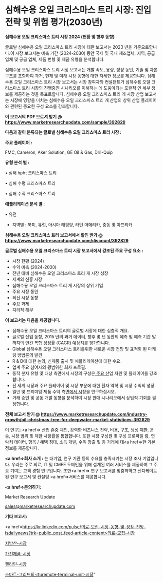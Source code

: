 # 심해수용 오일 크리스마스 트리 시장: 진입 전략 및 위험 평가(2030년)

<strong>심해수용 오일 크리스마스 트리 시장 2024 (현황 및 향후 동향)</strong>

글로벌 심해수용 오일 크리스마스 트리 시장에 대한 보고서는 2023 년을 기준으로합니다.이 시장 보고서는 예측 기간 (2024-2030) 동안 국제 및 국내 제조업체, 지역, 공급 업체 및 공급 업체, 제품 변형 및 제품 유형을 분석합니다.

심해수용 오일 크리스마스 트리 시장 보고서는 개발 속도, 용량, 성장 동인, 기술 및 자본 구조를 포함하여 과거, 현재 및 미래 시장 동향에 대한 자세한 정보를 제공합니다. 심해수용 오일 크리스마스 트리 시장 보고서는 시장 참여자와 컨설턴트가 심해수용 오일 크리스마스 트리 시장의 진행중인 시나리오를 이해하는 데 도움이되는 포괄적 인 세부 정보를 제공하는 것을 목표로합니다. 심해수용 오일 크리스마스 트리 개 시장 산업 보고서는 시장에 영향을 미치는 심해수용 오일 크리스마스 트리 개 산업의 상위 산업 플레이어와 관련된 중요한 구성 요소를 강조합니다.



<strong>이 보고서의 PDF 브로셔 받기 @ <a href=https://www.marketresearchupdate.com/sample/392829>https://www.marketresearchupdate.com/sample/392829</a></strong>



<strong>다음과 같이 분류되는 글로벌 심해수용 오일 크리스마스 트리 시장 :</strong>



<strong>주요 플레이어 :</strong>

FMC, Cameron, Aker Solution, GE Oil & Gas, Dril-Quip



<strong>유형 분석 별 :</strong>

• 심해 hpht 크리스마스 트리

• 심해 수평 크리스마스 트리

• 심해 수직 크리스마스 트리



<strong>애플리케이션 분석 별 :</strong>

• 유전

<ul>
  <li>지역별 : 북미, 유럽, 아시아 태평양, 라틴 아메리카, 중동 및 아프리카</li>
</ul>


<strong>심해수용 오일 크리스마스 트리 보고서에서 할인 받기 @ <a href=https://www.marketresearchupdate.com/discount/392829>https://www.marketresearchupdate.com/discount/392829</a></strong>



<strong>글로벌 심해수용 오일 크리스마스 트리 시장 보고서에서 강조된 주요 구성 요소 :</strong>
<ul>
  <li>시장 현황 (2024)</li>
  <li>수익 예측 (2024-2030)</li>
  <li>전년 대비 심해수용 오일 크리스마스 트리 개 시장 성장</li>
  <li>세계의 신흥 시장</li>
  <li>심해수용 오일 크리스마스 트리 개 시장의 상위 기업</li>
  <li>주요 시장 동인</li>
  <li>최신 시장 동향</li>
  <li>주요 과제</li>
  <li>지리적 해부</li>
</ul>


<strong>이 보고서는 다음을 제공합니다.</strong>
<ul>
  <li>심해수용 오일 크리스마스 트리의 글로벌 시장에 대한 심층적 개요.</li>
  <li>글로벌 산업 동향, 2015 년의 과거 데이터, 향후 몇 년 동안의 예측 및 예측 기간 말까지의 연간 복합 성장률 (CAGR) 예상치를 평가합니다.</li>
  <li>Global 심해수용 오일 크리스마스 트리를위한 새로운 시장 전망 및 표적화 된 마케팅 방법론의 발견</li>
  <li>R &amp; D에 대한 논의, 신제품 출시 및 애플리케이션에 대한 수요.</li>
  <li>업계 주요 참여자의 광범위한 회사 프로필.</li>
  <li>동적 분자 유형 및 대상 측면에서 시장의 구성은<a href=> 주요 산</a>업 자원 및 플레이어를 강조합니다.</li>
  <li>전 세계 시장과 주요 플레이어 및 시장 부문에 대한 환자 역학 및 시장 수익의 성장.</li>
  <li>일반 및 프리미엄 제품 수익 측면<a href=>에서 시</a>장을 연구하십시오.</li>
  <li>거래 승인 및 공동 개발 동향을 분석하여 시장 판매 시나리오에서 상업적 기회를 결정합니다.</li>
</ul>



<strong>전체 보고서 받기 @ <a href=https://www.marketresearchupdate.com/industry-growth/oil-christmas-tree-for-deepwater-market-statistices-392829>https://www.marketresearchupdate.com/industry-growth/oil-christmas-tree-for-deepwater-market-statistices-392829</a></strong>

이 연구는<a href=> 산업 존중</a> 체인, 강력한 비즈니스 전략, 비용, 구조, 생성 제한, 운송, 시장 범위 및 제한 사용률을 통합합니다. 또한 시장 구성원 및 구성 프로파일 링, 연락처 데이터, 항목 / 혜택 침대, 소득 개발, 수익 창출 및 총 거래에 대<a href=>한 기본 </a>정보를 제공합니다.



<strong><a href=>회사 소</a>개 :</strong>
는 대기업, 연구 기관 등의 수요를 충족시키는 시장 조사 기업입니다. 우리는 주로 의료, IT 및 CMFE 도메인을 위해 설계된 여러 서비스를 제공하며 그 주요 기여는 고객 경험 연구입니다. 또한<a href=> 연구 보</a>고서를 맞춤화하고 신디케이트 된 연구 보고서 및 컨설팅 <a href=>서비스</a>를 제공합니다.



<strong><a href=>문의하기:</a></strong>

Market Research Update

sales@marketresearchupdate.com



<strong>기타 보고서:</strong>

<a href=https://kr.linkedin.com/pulse/의료-모집-시장-동향-및-성장-전망-isdailynews?trk=public_post_feed-article-content>의료-모집-시장</a>

<a href=https://www.linkedin.com/pulse/지방산-시장-규모-및-성장-2023-trend-tracking-tips-360-analysis/>지방산-시장</a>

<a href=https://www.linkedin.com/pulse/가전제품-시장-동향-및-성장-전망-market-matrix-musings-analysis-7orhf/>가전제품-시장</a>

<a href=https://www.linkedin.com/pulse/젤라틴-시장-경쟁-분석-및-성장-잠재력-2029-trendsetters-talk-360-analysis-hwerf/>젤라틴-시장</a>

<a href=https://www.linkedin.com/pulse/스마트-그리드의-rturemote-terminal-unit-시장-21b1c/>스마트-그리드의-rturemote-terminal-unit-시장</a>"
